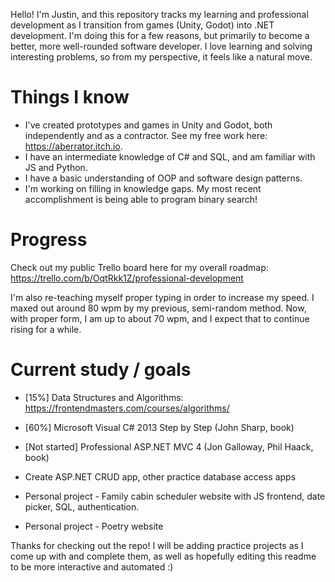 Hello! I'm Justin, and this repository tracks my learning and professional development as I transition from games (Unity, Godot) into .NET development. I'm doing this for a few reasons, but primarily to become a better, more well-rounded software developer. I love learning and solving interesting problems, so from my perspective, it feels like a natural move.

# Things I know
- I've created prototypes and games in Unity and Godot, both independently and as a contractor. See my free work here: https://aberrator.itch.io.
- I have an intermediate knowledge of C# and SQL, and am familiar with JS and Python.
- I have a basic understanding of OOP and software design patterns.
- I'm working on filling in knowledge gaps. My most recent accomplishment is being able to program binary search!

# Progress
Check out my public Trello board here for my overall roadmap:
https://trello.com/b/OqtRkk1Z/professional-development

I'm also re-teaching myself proper typing in order to increase my speed. I maxed out around 80 wpm by my previous, semi-random method. Now, with proper form, I am up to about 70 wpm, and I expect that to continue rising for a while.

# Current study / goals
- [15%] Data Structures and Algorithms: https://frontendmasters.com/courses/algorithms/
- [60%] Microsoft Visual C# 2013 Step by Step (John Sharp, book)
- [Not started] Professional ASP.NET MVC 4 (Jon Galloway, Phil Haack, book)

- Create ASP.NET CRUD app, other practice database access apps
- Personal project - Family cabin scheduler website with JS frontend, date picker, SQL, authentication.
- Personal project - Poetry website

Thanks for checking out the repo! I will be adding practice projects as I come up with and complete them, as well as hopefully editing this readme to be more interactive and automated :)
